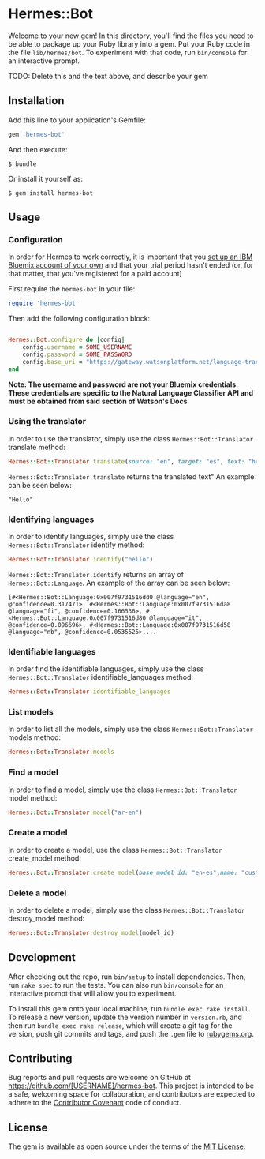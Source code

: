 # Hermes::Bot

Welcome to your new gem! In this directory, you'll find the files you need to be able to package up your Ruby library into a gem. Put your Ruby code in the file `lib/hermes/bot`. To experiment with that code, run `bin/console` for an interactive prompt.

TODO: Delete this and the text above, and describe your gem

## Installation

Add this line to your application's Gemfile:

```ruby
gem 'hermes-bot'
```

And then execute:

    $ bundle

Or install it yourself as:

    $ gem install hermes-bot

## Usage

### Configuration

In order for Hermes to work correctly, it is important that you [set up an IBM Bluemix account of your own](https://console.ng.bluemix.net/) and that your trial period hasn't ended (or, for that matter, that you've registered for a paid account)

First require the `hermes-bot` in your file:

```ruby
require 'hermes-bot'
```

Then add the following configuration block:

```ruby

Hermes::Bot.configure do |config|
	config.username = SOME_USERNAME
	config.password = SOME_PASSWORD
	config.base_uri = "https://gateway.watsonplatform.net/language-translator/api"
end
```

**Note: The username and password are not your Bluemix credentials. These
credentials are specific to the Natural Language Classifier API and must
be obtained from said section of Watson's Docs**

### Using the translator

In order to use the translator, simply use the class `Hermes::Bot::Translator` translate method:

```ruby
Hermes::Bot::Translator.translate(source: "en", target: "es", text: "hello")
```

`Hermes::Bot::Translator.translate` returns the translated text" An example can be seen below:

`"Hello"`  

### Identifying languages

In order to identify languages, simply use the class `Hermes::Bot::Translator` identify method:

```ruby
Hermes::Bot::Translator.identify("hello")
```
`Hermes::Bot::Translator.identify` returns an array of `Hermes::Bot::Language`. An example of the array can be seen below:

```
[#<Hermes::Bot::Language:0x007f9731516dd0 @language="en", @confidence=0.317471>, #<Hermes::Bot::Language:0x007f9731516da8 @language="fi", @confidence=0.166536>, #<Hermes::Bot::Language:0x007f9731516d80 @language="it", @confidence=0.096696>, #<Hermes::Bot::Language:0x007f9731516d58 @language="nb", @confidence=0.0535525>,...
 ```

### Identifiable languages

In order find the identifiable languages, simply use the class `Hermes::Bot::Translator` identifiable_languages method:

```ruby
Hermes::Bot::Translator.identifiable_languages
```
<!-- `Hermes::Bot::Translator..identifiable_languages` returns an array of `Hermes::Bot::Language`. An example of the array can be seen below: -->

### List models

In order to list all the models, simply use the class `Hermes::Bot::Translator` models method:

```ruby
Hermes::Bot::Translator.models
```

<!-- `Hermes::Bot::Translator.models` returns an array of `Hermes::Bot::Model`. An example of the array can be seen below: -->

### Find a model

In order to find a model, simply use the class `Hermes::Bot::Translator` model method:

```ruby
Hermes::Bot::Translator.model("ar-en")
```

<!-- `Hermes::Bot::Translator.model` returns an object of type `Hermes::Bot::Model`. An example of the object can be seen below: -->

### Create a model

In order to create a model, use the class `Hermes::Bot::Translator` create_model method:

```ruby
Hermes::Bot::Translator.create_model(base_model_id: "en-es",name: "custom-english-to-spanish",forced_glossary: File.open("/Users/Jorge/Desktop/tmxExample.tmx"
```

<!-- `Hermes::Bot::Translator.create_model` returns the newly created object of type `Hermes::Bot::Model`. An example of the object can be seen below: -->

### Delete a model

In order to delete a model, simply  use the class `Hermes::Bot::Translator` destroy_model method:

```ruby
Hermes::Bot::Translator.destroy_model(model_id)
```

## Development

After checking out the repo, run `bin/setup` to install dependencies. Then, run `rake spec` to run the tests. You can also run `bin/console` for an interactive prompt that will allow you to experiment.

To install this gem onto your local machine, run `bundle exec rake install`. To release a new version, update the version number in `version.rb`, and then run `bundle exec rake release`, which will create a git tag for the version, push git commits and tags, and push the `.gem` file to [rubygems.org](https://rubygems.org).

## Contributing

Bug reports and pull requests are welcome on GitHub at https://github.com/[USERNAME]/hermes-bot. This project is intended to be a safe, welcoming space for collaboration, and contributors are expected to adhere to the [Contributor Covenant](http://contributor-covenant.org) code of conduct.


## License

The gem is available as open source under the terms of the [MIT License](http://opensource.org/licenses/MIT).
